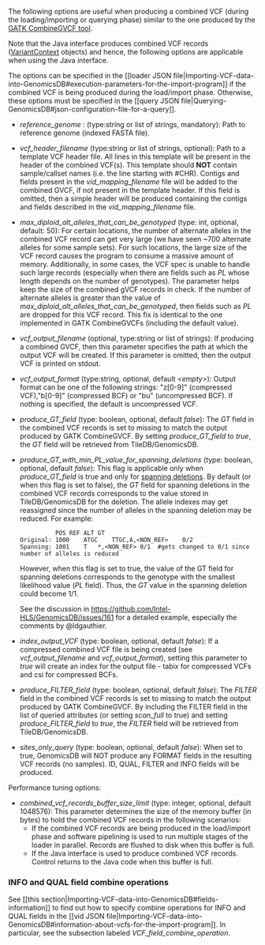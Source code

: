 The following options are useful when producing a combined VCF (during the loading/importing or querying phase) similar to the one produced by the [GATK 
CombineGVCF 
tool](https://www.broadinstitute.org/gatk/guide/tooldocs/org_broadinstitute_gatk_tools_walkers_variantutils_CombineGVCFs.php).

Note that the Java interface produces combined VCF records ([VariantContext](https://samtools.github.io/htsjdk/javadoc/htsjdk/htsjdk/variant/variantcontext/VariantContext.html) objects) and hence, the following options are applicable when using the Java interface.

The options can be specified in the [[loader JSON file|Importing-VCF-data-into-GenomicsDB#execution-parameters-for-the-import-program]] if the combined VCF is being produced during the load/import phase. Otherwise, these options must be specified in the [[query JSON file|Querying-GenomicsDB#json-configuration-file-for-a-query]].

* _reference_genome_ : (type:string or list of strings, mandatory): Path to reference genome (indexed FASTA file).
* _vcf_header_filename_ (type:string or list of strings, optional): Path to a template VCF header file. All lines in this template will be present in the header of the combined VCF(s). This template should **NOT** contain sample/callset names (i.e. the line starting with #CHR). Contigs and fields present in the _vid_mapping_filename_ file will be added to the combined GVCF, if not present in the template header. If this field is omitted, then a simple header will be produced containing the contigs and fields described in the _vid_mapping_filename_ file.
* _max_diploid_alt_alleles_that_can_be_genotyped_ (type: int, optional, default: 50): For certain locations, the number of alternate alleles in the combined VCF record can get very large (we have seen ~700 alternate alleles for some sample sets). For such locations, the large size of the VCF record causes the program to consume a massive amount of memory. Additionally, in some cases, the VCF spec is unable to handle such large records (especially when there are fields such as _PL_ whose length depends on the number of genotypes). The parameter helps keep the size of the combined gVCF records in check. If the number of alternate alleles is greater than the value of _max_diploid_alt_alleles_that_can_be_genotyped_, then fields such as _PL_ are dropped for this VCF record. This fix is identical to the one implemented in GATK CombineGVCFs (including the default value).
* _vcf_output_filename_ (optional, type:string or list of strings): If producing a combined GVCF, then this parameter specifies the path at which the output VCF will be created. If this parameter is omitted, then the output VCF is printed 
on stdout.
* _vcf_output_format_ (type:string, optional, default _\<empty\>_): Output format can be one of the following strings: "z[0-9]" (compressed VCF),"b[0-9]" (compressed BCF) or "bu" (uncompressed BCF). If nothing is specified, the default is uncompressed VCF.
* _produce_GT_field_ (type: boolean, optional, default _false_): The _GT_ field in the combined VCF records is set to missing to match the output produced by GATK CombineGVCF. By setting _produce_GT_field_ to _true_, the _GT_ field will be retrieved from TileDB/GenomicsDB.
* _produce_GT_with_min_PL_value_for_spanning_deletions_ (type: boolean, optional, default _false_): This flag is applicable only when _produce_GT_field_ is true and only for [spanning deletions](https://software.broadinstitute.org/gatk/documentation/article.php?id=6926). By default (or when this flag is set to false), the _GT_ field for spanning deletions in the combined VCF records corresponds to the value stored in TileDB/GenomicsDB for the deletion. The allele indexes may get reassigned since the number of alleles in the spanning deletion may be reduced. For example:

                POS	REF	ALT	GT
      Original: 1000	ATGC	TTGC,A,<NON_REF>	0/2
      Spanning: 1001	T	*,<NON_REF>	0/1  #gets changed to 0/1 since number of alleles is reduced

  However, when this flag is set to true, the value of the GT field for spanning deletions corresponds to the genotype with the smallest likelihood value (_PL_ field). Thus, the _GT_ value in the spanning deletion could become 1/1.

  See the discussion in https://github.com/Intel-HLS/GenomicsDB/issues/161 for a detailed example, especially the comments by @ldgauthier.
* _index_output_VCF_ (type: boolean, optional, default _false_): If a compressed combined VCF file is being created (see _vcf_output_filename_ and _vcf_output_format_), setting this parameter to _true_ will create an index for the output file - tabix for compressed VCFs and csi for compressed BCFs.
* _produce_FILTER_field_ (type: boolean, optional, default _false_): The _FILTER_ field in the combined VCF records is set to missing to match the output produced by GATK CombineGVCF. By including the FILTER field in the list of queried attributes (or setting _scan_full_ to true) and setting _produce_FILTER_field_ to _true_, the _FILTER_ field will be retrieved from TileDB/GenomicsDB.
* _sites_only_query_ (type: boolean, optional, default _false_): When set to true, GenomicsDB will NOT produce any FORMAT fields in the resulting VCF records (no samples). ID, QUAL, FILTER and INFO fields will be produced.

Performance tuning options:
* _combined_vcf_records_buffer_size_limit_ (type: integer, optional, default 1048576): This parameter determines the size of the memory buffer (in bytes) to hold the combined VCF records in the following scenarios:
    * If the combined VCF records are being produced in the load/import phase and software pipelining is used to run multiple stages of the loader in parallel. Records are flushed to disk when this buffer is full.
    * If the Java interface is used to produce combined VCF records. Control returns to the Java code when this buffer is full.

### INFO and QUAL field combine operations
See [[this section|Importing-VCF-data-into-GenomicsDB#fields-information]] to find out how to specify combine operations for INFO and QUAL fields in the [[vid JSON file|Importing-VCF-data-into-GenomicsDB#information-about-vcfs-for-the-import-program]]. In particular, see the subsection labeled _VCF_field_combine_operation_.